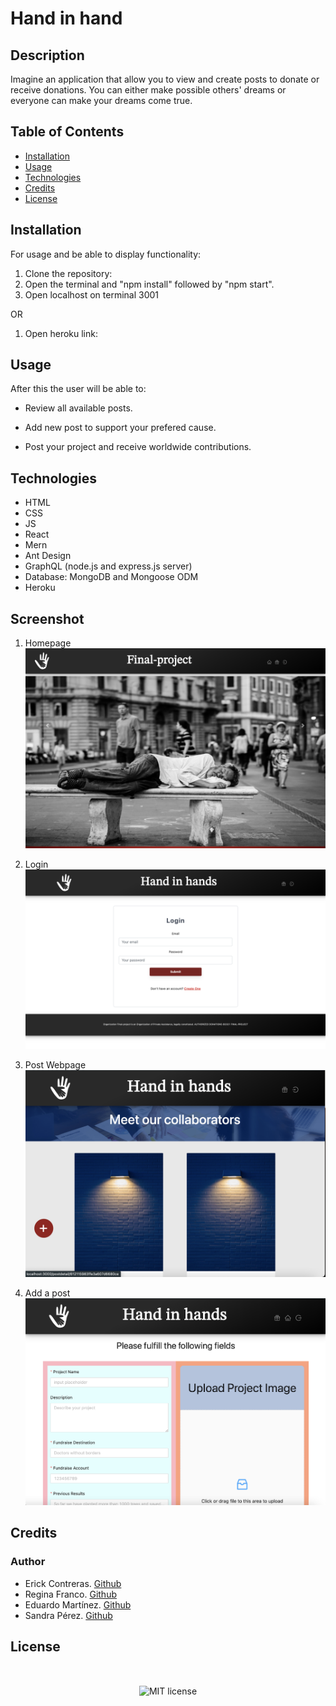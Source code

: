 # Hand in hand

## Description

Imagine an application that allow you to view and create posts to donate or receive donations. 
You can either make possible others' dreams or everyone can make your dreams come true. 


## Table of Contents

* [Installation](#installation)
* [Usage](#usage)
* [Technologies](#technologies)
* [Credits](#credits)
* [License](#license)


## Installation

For usage and be able to display functionality:

1. Clone the repository: 
2. Open the terminal and "npm install" followed by "npm start".
3. Open localhost on terminal 3001

OR

1. Open heroku link: 

## Usage

After this the user will be able to:

  * Review all available posts.

  * Add new post to support your prefered cause.

  * Post your project and receive worldwide contributions.


## Technologies
* HTML
* CSS
* JS
* React
* Mern
* Ant Design
* GraphQL (node.js and express.js server)
* Database: MongoDB and Mongoose ODM
* Heroku

## Screenshot

1. Homepage
![Homepage](https://github.com/reginaafc/final-project/blob/main/client/src/assets/Homepage.png)

2. Login
![Login](https://github.com/reginaafc/final-project/blob/main/client/src/assets/Login.png)

3. Post Webpage
![Post_Webpage](https://github.com/reginaafc/final-project/blob/main/client/src/assets/Post_webpage.png)

4. Add a post
![Add_Post](https://github.com/reginaafc/final-project/blob/main/client/src/assets/Add_post.png)



## Credits

### Author

* Erick Contreras. [Github](https://github.com/Erickcc)
* Regina Franco. [Github](https://github.com/reginaafc)
* Eduardo Martínez. [Github](https://github.com/Eduadomtz)
* Sandra Pérez. [Github](https://github.com/sandraileana)


## License

</br>
<p align="center">
    <img align="center" src="https://img.shields.io/github/license/kqarlos/fitness-tracker?style=for-the-badge" alt="MIT license" />
</p>

